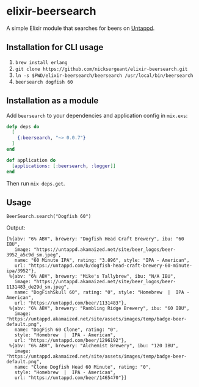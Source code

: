 # elixir-beersearch

A simple Elixir module that searches for beers on [Untappd](https://untappd.com/).

## Installation for CLI usage

1. `brew install erlang`
2. `git clone https://github.com/nicksergeant/elixir-beersearch.git`
3. `ln -s $PWD/elixir-beersearch/beersearch /usr/local/bin/beersearch`
4. `beersearch dogfish 60`

## Installation as a module

Add `beersearch` to your dependencies and application config in `mix.exs`:

```elixir
defp deps do
  [
    {:beersearch, "~> 0.0.7"}
  ]
end

def application do
  [applications: [:beersearch, :logger]]
end
```

Then run `mix deps.get`.

## Usage

`BeerSearch.search("Dogfish 60")`

Output:

```
[%{abv: "6% ABV", brewery: "Dogfish Head Craft Brewery", ibu: "60 IBU",
   image: "https://untappd.akamaized.net/site/beer_logos/beer-3952_a5c9d_sm.jpeg",
   name: "60 Minute IPA", rating: "3.896", style: "IPA - American",
   url: "https://untappd.com/b/dogfish-head-craft-brewery-60-minute-ipa/3952"},
 %{abv: "6% ABV", brewery: "Mike's Tallybrew", ibu: "N/A IBU",
   image: "https://untappd.akamaized.net/site/beer_logos/beer-1131483_de29d_sm.jpeg",
   name: "DogFishSkull 60", rating: "0", style: "Homebrew  |  IPA - American",
   url: "https://untappd.com/beer/1131483"},
 %{abv: "6% ABV", brewery: "Rambling Ridge Brewery", ibu: "60 IBU",
   image: "https://untappd.akamaized.net/site/assets/images/temp/badge-beer-default.png",
   name: "DogFish 60 Clone", rating: "0",
   style: "Homebrew  |  IPA - American",
   url: "https://untappd.com/beer/1296192"},
 %{abv: "6% ABV", brewery: "Alchemist Brewery", ibu: "120 IBU",
   image: "https://untappd.akamaized.net/site/assets/images/temp/badge-beer-default.png",
   name: "Clone Dogfish Head 60 Minute", rating: "0",
   style: "Homebrew  |  IPA - American",
   url: "https://untappd.com/beer/1465470"}]
```

